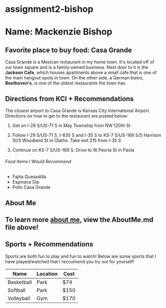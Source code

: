 # assignment2-bishop
# Name: Mackenzie Bishop
## Favorite place to buy food: Casa Grande
Casa Grande is a Mexican restaurant in my home town. It's located off of our town square and is a family-owned business. Next door to it is the **Jackson Cafe**, which houses apartments above a small cafe that is one of the main hangout spots in town. On the other side, a German bistro, **Beethoven's**, is one of the oldest restaurants the town has.
## Directions from KCI + Recommendations
The closest airport to Casa Grande is Kansas City International Airport. Directions on how to get to the restaurant are posted below:

1. Get on I-29 S/US-71 S in May Township from NW 120th St

2. Follow I-29 S/US-71 S, I-635 S and I-35 S to KS-7 S/US-169 S/S Harrison St/S Woodland St in Olathe. Take exit 215 from I-35 S

3. Continue on KS-7 S/US-169 S. Drive to W Peoria St in Paola

###### Food Items I Would Recommend
- Fajita Quesadilla
- Espinaca Dip
- Pollo Casa Grande

## About Me
To learn more [about me](https://github.com/mackenziebishop/assignment2-bishop/blob/main/AboutMe.md), view the AboutMe.md file above!
---
## Sports + Recommendations
Sports are both fun to play and fun to watch! Below are some sports that I have played/watched that I reccomend you try out for yourself!

| Name | Location | Cost |
| --- | --- | --- |
| Basketball | Park | $74 | 
| Softball | Park | $150 |
| Volleyball | Gym | $170 |

